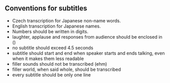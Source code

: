 ## Conventions for subtitles
- Czech transcription for Japanese non-name words.
- English transcription for Japanese names.
- Numbers should be written in digits.
- laughter, applause and responses from audience should be enclosed in ()
- no subtitle should exceed 4.5 seconds
- subtitle should start and end when speaker starts and ends talking, even when it makes them less readable
- filler sounds should not be transcribed (ehm)
- filler world, when said whole, should be transcribed
- every subtitle should be only one line